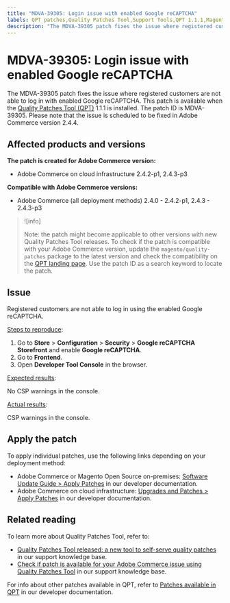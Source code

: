 ```yaml
---
title: "MDVA-39305: Login issue with enabled Google reCAPTCHA"
labels: QPT patches,Quality Patches Tool,Support Tools,QPT 1.1.1,Magento Commerce Cloud,Adobe Commerce,on-premises,cloud infrastructure,QPT,Quality Patches Tool,QPT 1.1.18,2.4.0,2.4.0-p1,2.4.1,2.4.1-p1,2.4.2,2.4.2-p1,2.4.2-p2,2.4.3,2.4.3-p1,2.4.3-p2,2.4.3-p3
description: "The MDVA-39305 patch fixes the issue where registered customers are not able to log in with enabled Google reCAPTCHA. This patch is available when the [Quality Patches Tool (QPT)](https://support.magento.com/hc/en-us/articles/360047139492) 1.1.1 is installed. The patch ID is MDVA-39305. Please note that the issue is scheduled to be fixed in Adobe Commerce version 2.4.4."
---
```


# MDVA-39305: Login issue with enabled Google reCAPTCHA

The MDVA-39305 patch fixes the issue where registered customers are not able to log in with enabled Google reCAPTCHA. This patch is available when the [Quality Patches Tool (QPT)](https://support.magento.com/hc/en-us/articles/360047139492) 1.1.1 is installed. The patch ID is MDVA-39305. Please note that the issue is scheduled to be fixed in Adobe Commerce version 2.4.4.

## Affected products and versions

**The patch is created for Adobe Commerce version:**

* Adobe Commerce on cloud infrastructure 2.4.2-p1, 2.4.3-p3

**Compatible with Adobe Commerce versions:**

* Adobe Commerce (all deployment methods) 2.4.0 - 2.4.2-p1, 2.4.3 - 2.4.3-p3

>![info]
>
>Note: the patch might become applicable to other versions with new Quality Patches Tool releases. To check if the patch is compatible with your Adobe Commerce version, update the `magento/quality-patches` package to the latest version and check the compatibility on the [QPT landing page](https://devdocs.magento.com/quality-patches/tool.html#patch-grid). Use the patch ID as a search keyword to locate the patch.

## Issue

Registered customers are not able to log in using the enabled Google reCAPTCHA.

<u>Steps to reproduce</u>:

1. Go to **Store** > **Configuration** > **Security** > **Google reCAPTCHA Storefront** and enable **Google reCAPTCHA**.
1. Go to **Frontend**.
1. Open **Developer Tool Console** in the browser.

<u>Expected results</u>:

No CSP warnings in the console.

<u>Actual results</u>:

CSP warnings in the console.

## Apply the patch

To apply individual patches, use the following links depending on your deployment method:

* Adobe Commerce or Magento Open Source on-premises: [Software Update Guide > Apply Patches](https://devdocs.magento.com/guides/v2.4/comp-mgr/patching/mqp.html) in our developer documentation.
* Adobe Commerce on cloud infrastructure: [Upgrades and Patches > Apply Patches](https://devdocs.magento.com/cloud/project/project-patch.html) in our developer documentation.

## Related reading

To learn more about Quality Patches Tool, refer to:

* [Quality Patches Tool released: a new tool to self-serve quality patches](https://support.magento.com/hc/en-us/articles/360047139492) in our support knowledge base.
* [Check if patch is available for your Adobe Commerce issue using Quality Patches Tool](https://support.magento.com/hc/en-us/articles/360047125252) in our support knowledge base.

For info about other patches available in QPT, refer to [Patches available in QPT](https://devdocs.magento.com/quality-patches/tool.html#patch-grid) in our developer documentation.